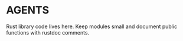 # AGENTS

Rust library code lives here. Keep modules small and document
public functions with rustdoc comments.
